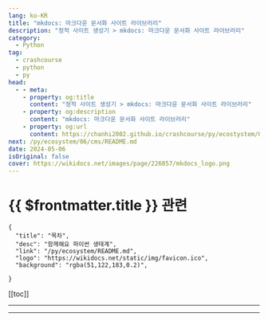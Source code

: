 ```yaml
---
lang: ko-KR
title: "mkdocs: 마크다운 문서화 사이트 라이브러리"
description: "정적 사이트 생성기 > mkdocs: 마크다운 문서화 사이트 라이브러리"
category:
  - Python
tag: 
  - crashcourse
  - python
  - py
head:
  - - meta:
    - property: og:title
      content: "정적 사이트 생성기 > mkdocs: 마크다운 문서화 사이트 라이브러리"
    - property: og:description
      content: "mkdocs: 마크다운 문서화 사이트 라이브러리"
    - property: og:url
      content: https://chanhi2002.github.io/crashcourse/py/ecostystem/06/ssg/mkdocs.html
next: /py/ecosystem/06/cms/README.md
date: 2024-05-06
isOriginal: false
cover: https://wikidocs.net/images/page/226857/mkdocs_logo.png
---
```


# {{ $frontmatter.title }} 관련

```component VPCard
{
  "title": "목차",
  "desc": "함께해요 파이썬 생태계",
  "link": "/py/ecosystem/README.md",
  "logo": "https://wikidocs.net/static/img/favicon.ico",
  "background": "rgba(51,122,183,0.2)",
  
}
```

[[toc]]

---

<SiteInfo
  name="mkdocs: 마크다운 문서화 사이트 라이브러리 | WikiDocs"
  desc="함께해요 파이썬 생태계"
  url="https://wikidocs.net/226857"
  logo="https://wikidocs.net/static/img/favicon.ico"
  preview="https://wikidocs.net/images/page/226857/mkdocs_logo.png"/>

<!-- TODO: 작성 -->

---

<TagLinks />
